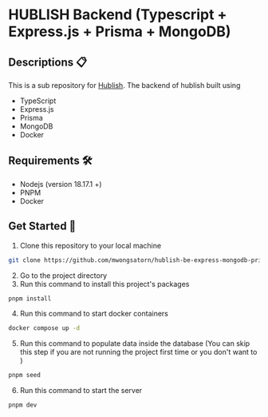 # HUBLISH Backend (Typescript + Express.js + Prisma + MongoDB)

## Descriptions 📋

This is a sub repository for [Hublish](https://github.com/mwongsatorn/hublish). The backend of hublish built using

- TypeScript
- Express.js
- Prisma
- MongoDB
- Docker

## Requirements 🛠

- Nodejs (version 18.17.1 +)
- PNPM
- Docker

## Get Started 🏃

1. Clone this repository to your local machine

```bash
git clone https://github.com/mwongsatorn/hublish-be-express-mongodb-prisma
```

2. Go to the project directory
3. Run this command to install this project's packages

```bash
pnpm install
```

4. Run this command to start docker containers

```bash
docker compose up -d
```

5. Run this command to populate data inside the database (You can skip this step if you are not running the project first time or you don't want to )

```bash
pnpm seed
```

6. Run this command to start the server

```bash
pnpm dev
```
